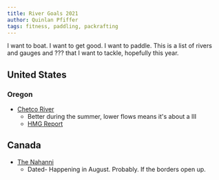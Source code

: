 ```yaml
---
title: River Goals 2021
author: Quinlan Pfiffer
tags: fitness, paddling, packrafting
---
```


I want to boat. I want to get good. I want to paddle. This is a list of rivers
and gauges and ??? that I want to tackle, hopefully this year.

## United States

### Oregon

* [Chetco River](https://www.americanwhitewater.org/content/River/view/river-detail/10279/main)
    * Better during the summer, lower flows means it's about a III
    * [HMG Report](https://www.hyperlitemountaingear.com/blogs/ultralight/on-the-chetco-river-a-packrafting-adventure)


## Canada

* [The Nahanni](https://www.hyperlitemountaingear.com/blogs/ultralight/oh-canada-packrafting-the-northwest-territories)
    * Dated- Happening in August. Probably. If the borders open up.

